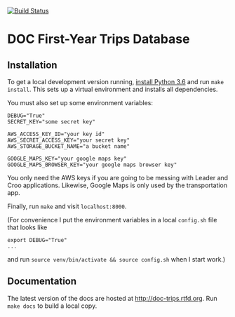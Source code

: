 [![Build Status](https://travis-ci.org/rlmv/doc-trips.svg?branch=master)](https://travis-ci.org/rlmv/doc-trips)

# DOC First-Year Trips Database

## Installation

To get a local development version running, [install Python 3.6](https://www.python.org/downloads/) and run `make install`. This sets up a virtual environment and installs all dependencies.

You must also set up some environment variables:

    DEBUG="True"
    SECRET_KEY="some secret key"

    AWS_ACCESS_KEY_ID="your key id"
    AWS_SECRET_ACCESS_KEY="your secret key"
    AWS_STORAGE_BUCKET_NAME="a bucket name"

    GOOGLE_MAPS_KEY="your google maps key"
    GOOGLE_MAPS_BROWSER_KEY="your google maps browser key"

You only need the AWS keys if you are going to be messing with Leader and Croo applications. Likewise, Google Maps is only used by the transportation app.

Finally, run `make` and visit `localhost:8000`.

(For convenience I put the environment variables in a local `config.sh` file that looks like

    export DEBUG="True"
    ...

and run `source venv/bin/activate && source config.sh` when I start work.)


## Documentation

The latest version of the docs are hosted at <http://doc-trips.rtfd.org>. Run `make docs` to build a local copy.
